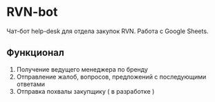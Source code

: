 # RVN-bot

Чат-бот help-desk для отдела закупок RVN. Работа с Google Sheets.

## Функционал

1. Получение ведущего менеджера по бренду
2. Отправление жалоб, вопросов, предложений с последующими ответами
3. Отправка похвалы закупщику ( в разработке )
